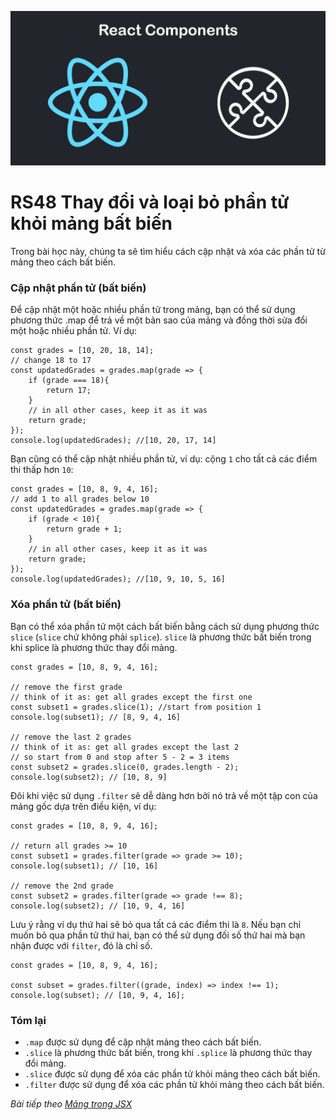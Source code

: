 
![Create-HTML-1](images/components.jpg) 

# RS48 Thay đổi và loại bỏ phần tử khỏi mảng bất biến

Trong bài học này, chúng ta sẽ tìm hiểu cách cập nhật và xóa các phần tử từ mảng theo cách bất biến.

### Cập nhật phần tử (bất biến)

Để cập nhật một hoặc nhiều phần tử trong mảng, bạn có thể sử dụng phương thức .map để trả về một bản sao của mảng và đồng thời sửa đổi một hoặc nhiều phần tử. Ví dụ:

```
const grades = [10, 20, 18, 14];
// change 18 to 17
const updatedGrades = grades.map(grade => {
    if (grade === 18){
        return 17;
    }
    // in all other cases, keep it as it was
    return grade;
});
console.log(updatedGrades); //[10, 20, 17, 14]
```

Bạn cũng có thể cập nhật nhiều phần tử, ví dụ: cộng `1` cho tất cả các điểm thi thấp hơn `10`:

```
const grades = [10, 8, 9, 4, 16];
// add 1 to all grades below 10
const updatedGrades = grades.map(grade => {
    if (grade < 10){
        return grade + 1;
    }
    // in all other cases, keep it as it was
    return grade;
});
console.log(updatedGrades); //[10, 9, 10, 5, 16]
```

### Xóa phần tử (bất biến)

Bạn có thể xóa phần tử một cách bất biến bằng cách sử dụng phương thức `slice` (`slice` chứ không phải `splice`). `slice` là phương thức bất biến trong khi splice là phương thức thay đổi mảng.

```
const grades = [10, 8, 9, 4, 16];

// remove the first grade
// think of it as: get all grades except the first one
const subset1 = grades.slice(1); //start from position 1
console.log(subset1); // [8, 9, 4, 16]

// remove the last 2 grades
// think of it as: get all grades except the last 2
// so start from 0 and stop after 5 - 2 = 3 items
const subset2 = grades.slice(0, grades.length - 2); 
console.log(subset2); // [10, 8, 9]
```

Đôi khi việc sử dụng `.filter` sẽ dễ dàng hơn bởi nó trả về một tập con của mảng gốc dựa trên điều kiện, ví dụ:

```
const grades = [10, 8, 9, 4, 16];

// return all grades >= 10
const subset1 = grades.filter(grade => grade >= 10);
console.log(subset1); // [10, 16]

// remove the 2nd grade
const subset2 = grades.filter(grade => grade !== 8);
console.log(subset2); // [10, 9, 4, 16]
```

Lưu ý rằng ví dụ thứ hai sẽ bỏ qua tất cả các điểm thi là `8`. Nếu bạn chỉ muốn bỏ qua phần tử thứ hai, bạn có thể sử dụng đối số thứ hai mà bạn nhận được với `filter`, đó là chỉ số.

```
const grades = [10, 8, 9, 4, 16];

const subset = grades.filter((grade, index) => index !== 1);
console.log(subset); // [10, 9, 4, 16];
```

### Tóm lại

- `.map` được sử dụng để cập nhật mảng theo cách bất biến.
- `.slice` là phương thức bất biến, trong khi `.splice` là phương thức thay đổi mảng.
- `.slice` được sử dụng để xóa các phần tử khỏi mảng theo cách bất biến.
- `.filter` được sử dụng để xóa các phần tử khỏi mảng theo cách bất biến.

*Bài tiếp theo [Mảng trong JSX](/lesson/session/session_049_jsx_array.md)*